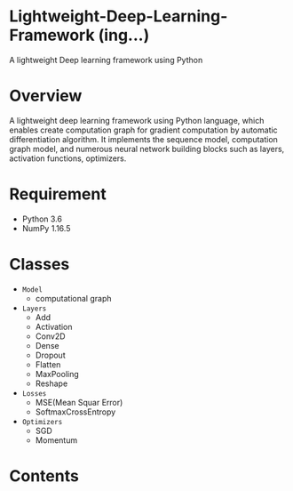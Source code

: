 # Lightweight-Deep-Learning-Framework (ing...)
A lightweight Deep learning framework using Python 

# Overview 

A lightweight deep learning framework using Python language, which enables create computation graph for gradient computation by automatic differentiation algorithm. It implements the sequence model, computation graph model, and numerous neural network building blocks such as layers, activation functions, optimizers.

# Requirement

- Python 3.6
- NumPy 1.16.5

# Classes

- `Model`  
  - computational graph 
- `Layers`
  - Add
  - Activation
  - Conv2D
  - Dense
  - Dropout
  - Flatten
  - MaxPooling
  - Reshape
- `Losses`
  - MSE(Mean Squar Error)
  - SoftmaxCrossEntropy
- `Optimizers`
  - SGD
  - Momentum

# Contents
